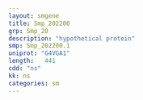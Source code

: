 ```yaml
---
layout: smgene
title: Smp_202200
grp: Smp_20
description: "hypothetical protein"
smp: Smp_202200.1
uniprot: "G4VGA1"
length:   441
cdd: "ns"
kk: ns
categories: sm
---
```

